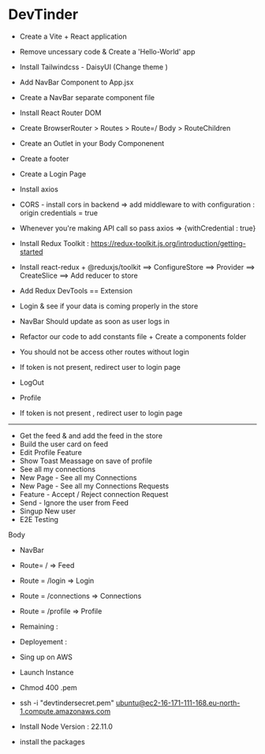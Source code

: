 # DevTinder 


- Create a Vite + React  application  
- Remove uncessary code & Create a 'Hello-World' app
- Install Tailwindcss - DaisyUI (Change theme )
- Add NavBar Component to App.jsx
- Create a NavBar separate component file  
- Install React Router DOM 
- Create BrowserRouter > Routes  > Route=/ Body > RouteChildren
- Create an Outlet in your Body Componenent
- Create a footer
- Create a Login Page 
- Install axios 
- CORS - install cors in backend => add middleware to with configuration :  origin credentials = true 
- Whenever you're making API call so pass axios  => {withCredential : true}
- Install Redux Toolkit  :  https://redux-toolkit.js.org/introduction/getting-started
- Install react-redux + @reduxjs/toolkit ==> ConfigureStore ==> Provider ==> CreateSlice ==> Add reducer to store

- Add Redux DevTools  == Extension 
- Login & see if your data is coming properly in the store 
- NavBar Should update as soon as user logs in 
- Refactor our code to add constants file + Create a components folder 

- You should not be access other routes without login 
- If token is not present, redirect user to login page 
- LogOut 
- Profile 
- If token is not present , redirect user to login page 

---- --------------- --------------- -------------- ------------- ------------- -------- 
- Get the feed & and add the feed in the store 
- Build the user card on feed 
- Edit Profile Feature 
- Show Toast Meassage on save of profile
- See all my connections 
- New Page - See all my Connections
- New Page - See all my Connections Requests 
- Feature - Accept / Reject connection Request 
- Send -  Ignore the user from Feed 
- Singup New user 
- E2E Testing 

Body 

 - NavBar 
 - Route= / => Feed 
 - Route = /login => Login 
 - Route =  /connections => Connections 
 - Route = /profile => Profile


- Remaining : 


- Deployement : 

- Sing up on AWS 
- Launch Instance 
- Chmod 400 <secret>.pem
- ssh -i "devtindersecret.pem" ubuntu@ec2-16-171-111-168.eu-north-1.compute.amazonaws.com
- Install Node Version : 22.11.0
- install the packages 